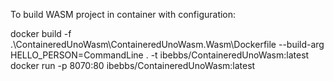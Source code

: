To build WASM project in container with configuration:

docker build -f .\ContaineredUnoWasm\ContaineredUnoWasm.Wasm\Dockerfile --build-arg HELLO_PERSON=CommandLine . -t ibebbs/ContaineredUnoWasm:latest
docker run -p 8070:80 ibebbs/ContaineredUnoWasm:latest